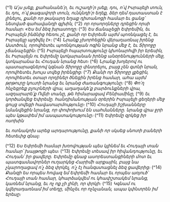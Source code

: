 
(^1) _Ա՛յս լսեք, քահանանե՛ր, եւ ուշադի՛ր լսեք, դու, ո՛վ Իսրայելի տուն,
եւ դու, ո՛վ թագավորի տուն, ունկնդի՛ր եղեք,
ձեր դեմ դատաստան է լինելու,
քանի որ թակարդ եղաք դիտանոցի համար եւ ցանց՝ նետված գահավանդի գլխին,_
(^2) _որ որսորդները դրեցին որսի համար։
«Ես եմ ձեզ խրատողը։_
(^3) _Ես ճանաչեցի Եփրեմին,
եւ Իսրայելն ինձնից հեռու չէ,
քանի որ Եփրեմն այժմ պոռնկացել է,
եւ Իսրայելը պղծվել է»։_
(^4) _Նրանք չխորհեցին վերադառնալ իրենց Աստծուն,
որովհետեւ պոռնկության ոգին նրանց մեջ է,
եւ Տիրոջը չճանաչեցին։_
(^5) _Իսրայելի հպարտությունը կխոնարհվի իր երեսին,
եւ Իսրայելն ու Եփրեմը կտկարանան իրենց անօրենությունների մեջ,
կտկարանա եւ Հուդան նրանց հետ։_
(^6) _Նրանք խոյերով ու պատարագներով կգնան Տիրոջը փնտրելու,
բայց չեն գտնի նրան,
որովհետեւ խույս տվեց իրենցից։_
(^7) _Քանի որ Տիրոջը լքեցին,
որովհետեւ օտար որդիներ ծնեցին իրենց համար,
ահա այժմ թրթուրը կուտի նրանց
եւ նրանց ժառանգությունը։_
(^8) _Փո՛ղ հնչեցրեք բլուրների վրա,
աղաղակե՛ք բարձունքների վրա,
ազդարարե՛ք Ովնի տանը, թե հիմարացավ Բենիամինը,_
(^9) _եւ կործանվեց Եփրեմը.
հանդիմանության օրերին Իսրայելի ցեղերի մեջ ցույց տվեցի հավատարմությունը։_
(^10) _Հուդայի իշխանները նմանվեցին նրանց, որ փոփոխում են սահմանները.
նրանց վրա ջրի պես կթափեմ իմ ասպատակությունը։_
(^11) _Եփրեմը զրկեց իր ոսոխին_


_եւ ոտնակոխ արեց արդարությունը,
քանի որ սկսեց սնոտի բաների հետեւից գնալ։_

(^12) _Ես Եփրեմի համար խռովության պես կլինեմ
եւ Հուդայի տան համար՝ խայթոցի պես։_
(^13) _Եփրեմը տեսավ իր հիվանդությունը,
եւ Հուդան՝ իր ցավերը.
Եփրեմը գնաց ասորեստանցիների մոտ
եւ պատգամավորներ ուղարկեց Հարիմի արքային,
բայց նա չկարողացավ ո՛չ ձեզ փրկել, ո՛չ էլ հանգստացնել ձեզ ցավերից։_
(^14) _Քանզի ես որպես հովազ եմ Եփրեմի համար
եւ որպես առյուծ՝ Հուդայի տան համար,
կհարձակվեմ ու կհափշտակեմ նրանց, կառնեմ նրանց, եւ ոչ ոք չի լինի, որ փրկի։_
(^15) _Կգնամ ու կվերադառնամ իմ տեղը,
մինչեւ որ ոչնչանան, ապա կփնտրեն իմ երեսը։_
